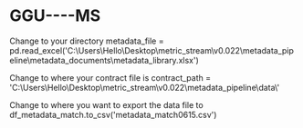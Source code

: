 # GGU----MS

Change to your directory
metadata_file = pd.read_excel('C:\\Users\\Hello\\Desktop\\metric_stream\\v0.022\\metadata_pipeline\\metadata_documents\\metadata_library.xlsx')



Change to where your contract file is
contract_path = 'C:\\Users\\Hello\\Desktop\\metric_stream\\v0.022\\metadata_pipeline\\data\\'



Change to where you want to export the data file to
df_metadata_match.to_csv('metadata_match0615.csv')
